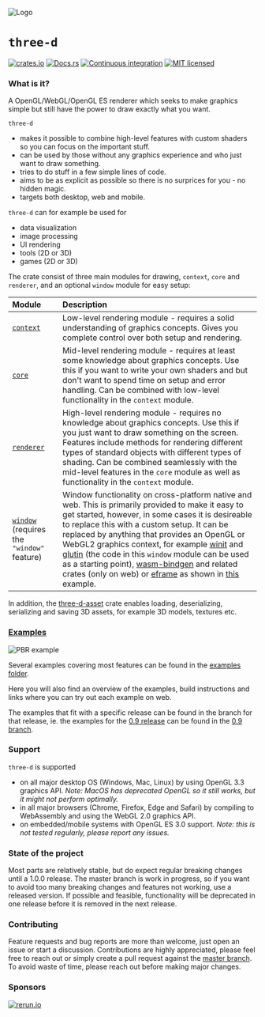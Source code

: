 ![Logo](https://asny.github.io/three-d/0.15/logo.png)

# `three-d`

[![crates.io](https://img.shields.io/crates/v/three-d.svg)](https://crates.io/crates/three-d)
[![Docs.rs](https://docs.rs/three-d/badge.svg)](https://docs.rs/three-d)
[![Continuous integration](https://github.com/asny/three-d/actions/workflows/rust.yml/badge.svg)](https://github.com/asny/three-d/actions/workflows/rust.yml)
[![MIT licensed](https://img.shields.io/badge/license-MIT-blue.svg)](https://github.com/asny/three-d/blob/master/LICENSE)



### What is it?

A OpenGL/WebGL/OpenGL ES renderer which seeks to make graphics simple but still have the power to draw exactly what you want.

`three-d` 
- makes it possible to combine high-level features with custom shaders so you can focus on the important stuff.
- can be used by those without any graphics experience and who just want to draw something.
- tries to do stuff in a few simple lines of code.
- aims to be as explicit as possible so there is no surprices for you - no hidden magic.
- targets both desktop, web and mobile.

`three-d` can for example be used for
- data visualization
- image processing
- UI rendering
- tools (2D or 3D)
- games (2D or 3D)

The crate consist of three main modules for drawing, `context`, `core` and `renderer`, and an optional `window` module for easy setup:

| Module           | Description                   
| :---------------- | :-------------------------------------------------------------------------------------------------------------------------------------------------------------------------------------------------------------------------------- | 
| [`context`](https://docs.rs/three-d/0/three_d/context/) | Low-level rendering module - requires a solid understanding of graphics concepts. Gives you complete control over both setup and rendering.                             
| [`core`](https://docs.rs/three-d/0/three_d/core/) | Mid-level rendering module - requires at least some knowledge about graphics concepts. Use this if you want to write your own shaders and but don't want to spend time on setup and error handling. Can be combined with low-level functionality in the `context` module.                                                                                                                           
| [`renderer`](https://docs.rs/three-d/0/three_d/renderer/)  | High-level rendering module - requires no knowledge about graphics concepts. Use this if you just want to draw something on the screen. Features include methods for rendering different types of standard objects with different types of shading. Can be combined seamlessly with the mid-level features in the `core` module as well as functionality in the `context` module.             |
| [`window`](https://docs.rs/three-d/0/three_d/window/) (requires the `"window"` feature) | Window functionality on cross-platform native and web. This is primarily provided to make it easy to get started, however, in some cases it is desireable to replace this with a custom setup. It can be replaced by anything that provides an OpenGL or WebGL2 graphics context, for example [winit](https://github.com/rust-windowing/winit) and [glutin](https://github.com/rust-windowing/glutin) (the code in this `window` module can be used as a starting point), [wasm-bindgen](https://rustwasm.github.io/wasm-bindgen/introduction.html) and related crates (only on web) or [eframe](https://github.com/emilk/egui/tree/master/eframe) as shown in [this](https://github.com/emilk/egui/blob/master/eframe/examples/custom_3d_three-d.rs) example.

In addition, the [three-d-asset](https://github.com/asny/three-d-asset) crate enables loading, deserializing, serializing and saving 3D assets, for example 3D models, textures etc. 

### [Examples](https://github.com/asny/three-d/tree/master/examples)

![PBR example](https://asny.github.io/three-d/0.15/pbr.png)

Several examples covering most features can be found in the [examples folder](https://github.com/asny/three-d/tree/master/examples). 

Here you will also find an overview of the examples, build instructions and links where you can try out each example on web. 

The examples that fit with a specific release can be found in the branch for that release, ie. the examples for the [0.9 release](https://crates.io/crates/three-d/0.9.0) can be found in the [0.9 branch](https://github.com/asny/three-d/tree/0.9/examples).

### Support


`three-d` is supported
- on all major desktop OS (Windows, Mac, Linux) by using OpenGL 3.3 graphics API. *Note: MacOS has deprecated OpenGL so it still works, but it might not perform optimally.*
- in all major browsers (Chrome, Firefox, Edge and Safari) by compiling to WebAssembly and using the WebGL 2.0 graphics API. 
- on embedded/mobile systems with OpenGL ES 3.0 support. *Note: this is not tested regularly, please report any issues.*

### State of the project

Most parts are relatively stable, but do expect regular breaking changes until a 1.0.0 release.
The master branch is work in progress, so if you want to avoid too many breaking changes and features not working, use a released version.
If possible and feasible, functionality will be deprecated in one release before it is removed in the next release.

### Contributing

Feature requests and bug reports are more than welcome, just open an issue or start a discussion. Contributions are highly appreciated, please feel free to reach out or simply create a pull request against the [master branch](https://github.com/asny/three-d/tree/master). To avoid waste of time, please reach out before making major changes.

### Sponsors

[![rerun.io](https://asny.github.io/three-d/rerun.png)](https://www.rerun.io/)